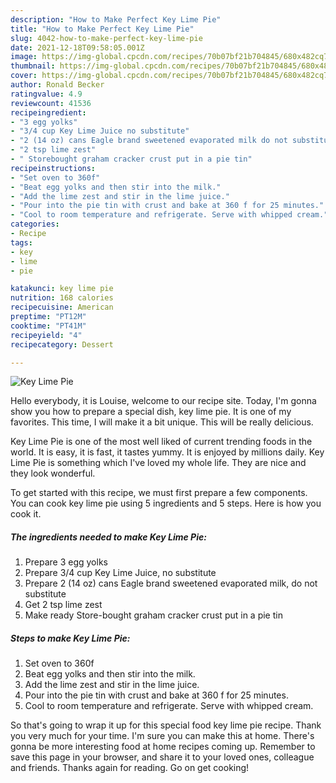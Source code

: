 ```yaml
---
description: "How to Make Perfect Key Lime Pie"
title: "How to Make Perfect Key Lime Pie"
slug: 4042-how-to-make-perfect-key-lime-pie
date: 2021-12-18T09:58:05.001Z
image: https://img-global.cpcdn.com/recipes/70b07bf21b704845/680x482cq70/key-lime-pie-recipe-main-photo.jpg
thumbnail: https://img-global.cpcdn.com/recipes/70b07bf21b704845/680x482cq70/key-lime-pie-recipe-main-photo.jpg
cover: https://img-global.cpcdn.com/recipes/70b07bf21b704845/680x482cq70/key-lime-pie-recipe-main-photo.jpg
author: Ronald Becker
ratingvalue: 4.9
reviewcount: 41536
recipeingredient:
- "3 egg yolks"
- "3/4 cup Key Lime Juice no substitute"
- "2 (14 oz) cans Eagle brand sweetened evaporated milk do not substitute"
- "2 tsp lime zest"
- " Storebought graham cracker crust put in a pie tin"
recipeinstructions:
- "Set oven to 360f"
- "Beat egg yolks and then stir into the milk."
- "Add the lime zest and stir in the lime juice."
- "Pour into the pie tin with crust and bake at 360 f for 25 minutes."
- "Cool to room temperature and refrigerate. Serve with whipped cream."
categories:
- Recipe
tags:
- key
- lime
- pie

katakunci: key lime pie 
nutrition: 168 calories
recipecuisine: American
preptime: "PT12M"
cooktime: "PT41M"
recipeyield: "4"
recipecategory: Dessert

---
```



![Key Lime Pie](https://img-global.cpcdn.com/recipes/70b07bf21b704845/680x482cq70/key-lime-pie-recipe-main-photo.jpg)

Hello everybody, it is Louise, welcome to our recipe site. Today, I'm gonna show you how to prepare a special dish, key lime pie. It is one of my favorites. This time, I will make it a bit unique. This will be really delicious.



Key Lime Pie is one of the most well liked of current trending foods in the world. It is easy, it is fast, it tastes yummy. It is enjoyed by millions daily. Key Lime Pie is something which I've loved my whole life. They are nice and they look wonderful.


To get started with this recipe, we must first prepare a few components. You can cook key lime pie using 5 ingredients and 5 steps. Here is how you cook it.

<!--inarticleads1-->

##### The ingredients needed to make Key Lime Pie:

1. Prepare 3 egg yolks
1. Prepare 3/4 cup Key Lime Juice, no substitute
1. Prepare 2 (14 oz) cans Eagle brand sweetened evaporated milk, do not substitute
1. Get 2 tsp lime zest
1. Make ready  Store-bought graham cracker crust put in a pie tin




<!--inarticleads2-->

##### Steps to make Key Lime Pie:

1. Set oven to 360f
1. Beat egg yolks and then stir into the milk.
1. Add the lime zest and stir in the lime juice.
1. Pour into the pie tin with crust and bake at 360 f for 25 minutes.
1. Cool to room temperature and refrigerate. Serve with whipped cream.




So that's going to wrap it up for this special food key lime pie recipe. Thank you very much for your time. I'm sure you can make this at home. There's gonna be more interesting food at home recipes coming up. Remember to save this page in your browser, and share it to your loved ones, colleague and friends. Thanks again for reading. Go on get cooking!
